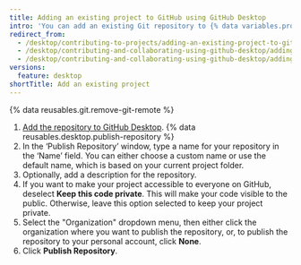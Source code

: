 ```yaml
---
title: Adding an existing project to GitHub using GitHub Desktop
intro: 'You can add an existing Git repository to {% data variables.product.prodname_dotcom %} using {% data variables.product.prodname_desktop %}.'
redirect_from:
  - /desktop/contributing-to-projects/adding-an-existing-project-to-github-using-github-desktop
  - /desktop/contributing-and-collaborating-using-github-desktop/adding-an-existing-project-to-github-using-github-desktop
  - /desktop/contributing-and-collaborating-using-github-desktop/adding-and-cloning-repositories/adding-an-existing-project-to-github-using-github-desktop
versions:
  feature: desktop
shortTitle: Add an existing project
---
```


{% data reusables.git.remove-git-remote %}
1. [Add the repository to GitHub Desktop](/desktop/adding-and-cloning-repositories/adding-a-repository-from-your-local-computer-to-github-desktop).
{% data reusables.desktop.publish-repository %}
1. In the ‘Publish Repository’ window, type a name for your repository in the ‘Name’ field. You can either choose a custom name or use the default name, which is based on your current project folder.
1. Optionally, add a description for the repository.
1. If you want to make your project accessible to everyone on GitHub, deselect **Keep this code private**. This will make your code visible to the public. Otherwise, leave this option selected to keep your project private.
1. Select the "Organization" dropdown menu, then either click the organization where you want to publish the repository, or, to publish the repository to your personal account, click **None**.
1. Click **Publish Repository**.
